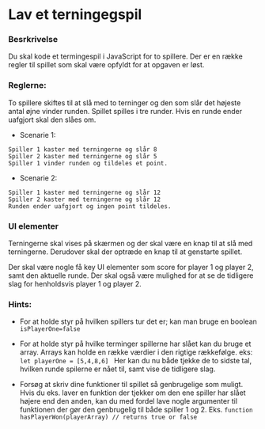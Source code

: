 # Lav et terningegspil

### Besrkrivelse

Du skal kode et termingespil i JavaScript for to spillere. Der er en række regler til spillet som skal være opfyldt for at opgaven er løst.

### Reglerne:

To spillere skiftes til at slå med to terninger og den som slår det højeste antal øjne vinder runden.
Spillet spilles i tre runder. Hvis en runde ender uafgjort skal den slåes om.

- Scenarie 1:

```
Spiller 1 kaster med terningerne og slår 8
Spiller 2 kaster med terningerne og slår 5
Spiller 1 vinder runden og tildeles et point.
```

- Scenarie 2:

```
Spiller 1 kaster med terningerne og slår 12
Spiller 2 kaster med terningerne og slår 12
Runden ender uafgjort og ingen point tildeles.
```

### UI elementer

Terningerne skal vises på skærmen og der skal være en knap til at slå med terningerne.
Derudover skal der optræde en knap til at genstarte spillet.

Der skal være nogle få key UI elementer som score for player 1 og player 2, samt den aktuelle runde.
Der skal også være mulighed for at se de tidligere slag for henholdsvis player 1 og player 2.

### Hints:

- For at holde styr på hvilken spillers tur det er; kan man bruge en boolean `isPlayerOne=false`

- For at holde styr på hvilke terminger spillerne har slået kan du bruge et array. Arrays kan holde en række værdier i den rigtige rækkefølge. eks: `let playerOne = [5,4,8,6] `
  Her kan du nu både tjekke de to sidste tal, hvilken runde spilerne er nået til, samt vise de tidligere slag.

- Forsøg at skriv dine funktioner til spillet så genbrugelige som muligt. Hvis du eks. laver en funktion der tjekker om den ene spiller har slået højere end den anden, kan du med fordel lave nogle argumenter til funktionen der gør den genbrugelig til både spiller 1 og 2. Eks. `function hasPlayerWon(playerArray) // returns true or false`
